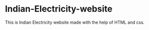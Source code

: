 # Indian-Electricity-website
This is Indian Electricity website made with the help of HTML and css.
